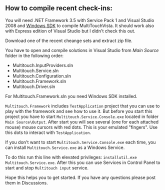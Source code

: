 ## How to compile recent check-ins:

You will need .NET Framework 3.5 with Service Pack 1 and Visual Studio 2008 and [Windows SDK](http://www.microsoft.com/downloads/details.aspx?FamilyId=F26B1AA4-741A-433A-9BE5-FA919850BDBF&displaylang=en) to compile MultiTouchVista. It should work also with Express edition of Visual Studio but I didn't check this out.

Download one of the recent cheange sets and extract zip file.

You have to open and compile solutions in Visual Studio from _Main Source_ folder in the following order:

 - Multitouch.InputProviders.sln
 - Multitouch.Service.sln
 - Multitouch.Configuration.sln
 - Multitouch.Framework.sln
 - Multitouch.Driver.sln

For Multitouch.Framework.sln you need Windows SDK installed.

`Multitouch.Framework` includes `TestApplication` project that you can use to play with the framework and see how to use it. But before you start this project you have to start `Multitouch.Service.Console.exe` located in folder `Main Source\Output`. After start you will see several (one for each attached mouse) mouse cursors with red dots. This is your emulated "fingers". Use this dots to interact with `TestApplication`.

If you don't want to start `Multitouch.Service.Console.exe` each time, you can install `Multitouch.Service.exe` as a Windows Service.

To do this run this line with elevated privileges: `installutil.exe` `Multitouch.Service.exe`. After this you can use Services in Control Panel to start and stop `Multitouch input` service.

Hope this helps you to get started. If you have any questions please post them in Discussions.